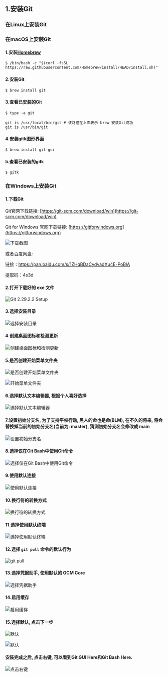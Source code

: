 ## 1.安装Git

### 在Linux上安装Git
### 在macOS上安装Git

#### 1.安装[Homebrew](https://brew.sh)

```
$ /bin/bash -c "$(curl -fsSL https://raw.githubusercontent.com/Homebrew/install/HEAD/install.sh)"
```

#### 2.安装Git

```
$ brew install git
```

#### 3.查看已安装的Git

```
$ type -a git

git is /usr/local/bin/git # 该路径在上面表示 brew 安装Git成功
git is /usr/bin/git
```

#### 4.安装gitk图形界面

```
$ brew install git-gui
```

#### 5.查看已安装的gitk

```
$ gitk
```

### 在Windows上安装Git

#### 1.下载Git

Git官网下载链接: [https://git-scm.com/download/win](https://git-scm.com/download/win)

Git for Windows 官网下载链接: [https://gitforwindows.org](https://gitforwindows.org)

![下载截图](https://user-images.githubusercontent.com/27407218/100713127-c2e5b880-33ee-11eb-8ddb-96ad4b70d808.png)

或者百度网盘:

链接：https://pan.baidu.com/s/1ZHqBDaCydvadXu4E-PoBlA 

提取码：4s3d 

#### 2.打开下载好的 exe 文件

![Git 2.29.2.2 Setup](https://user-images.githubusercontent.com/27407218/100816284-bc078600-3480-11eb-96ba-2efb9410a875.png)


#### 3.选择安装目录

![选择安装目录](https://user-images.githubusercontent.com/27407218/100816699-a5156380-3481-11eb-9bf9-a928b0bb7278.png)

#### 4.创建桌面图标和检测更新

![创建桌面图标和检测更新](https://user-images.githubusercontent.com/27407218/100817295-d8a4bd80-3482-11eb-893e-ed296f374993.png)

#### 5.是否创建开始菜单文件夹

![是否创建开始菜单文件夹](https://user-images.githubusercontent.com/27407218/100819668-9631af80-3487-11eb-8510-d88656388cb3.png)

![开始菜单文件夹](https://user-images.githubusercontent.com/27407218/100830807-76a68100-349f-11eb-894e-2e919a792e44.png)

#### 6.选择默认文本编辑器, 根据个人喜好选择

![选择默认文本编辑器](https://user-images.githubusercontent.com/27407218/100820004-47384a00-3488-11eb-8939-086ade5316a1.png)


#### 7.设置初始分支名, 为了支持平权行动, 黑人的命也是命(BLM), 在不久的将来, 将会替换掉当前的初始分支名(当前为: master), 猜测初始分支名会修改成 main

![设置初始分支名](https://user-images.githubusercontent.com/27407218/100820625-8b781a00-3489-11eb-8bca-53e9bc553b8a.png)


#### 8.选择仅在Git Bash中使用Git命令

![选择仅在Git Bash中使用Git命令](https://user-images.githubusercontent.com/27407218/100821690-db57e080-348b-11eb-8ac1-6df796caf102.png)


#### 9.使用默认连接

![使用默认连接](https://user-images.githubusercontent.com/27407218/100823145-a436fe80-348e-11eb-9f6b-9844e7a0360b.png)

#### 10.换行符的转换方式

![换行符的转换方式](https://user-images.githubusercontent.com/27407218/100823147-a5682b80-348e-11eb-84a7-cc8558eb83e5.png)

#### 11.选择使用默认终端

![选择使用默认终端](https://user-images.githubusercontent.com/27407218/100823155-a8fbb280-348e-11eb-965d-ff52b8af24fa.png)

#### 12.选择 `git pull` 命令的默认行为

![git pull](https://user-images.githubusercontent.com/27407218/100823169-b0bb5700-348e-11eb-98a9-aa5942c4e090.png)

#### 13.选择凭据助手, 使用默认的 GCM Core

![选择凭据助手](https://user-images.githubusercontent.com/27407218/100823176-b3b64780-348e-11eb-8c02-bd7a8aa7414e.png)

#### 14.启用缓存

![启用缓存](https://user-images.githubusercontent.com/27407218/100823183-b6b13800-348e-11eb-94c2-6bdddf10373b.png)

#### 15.选择默认, 点击下一步

![默认](https://user-images.githubusercontent.com/27407218/100823193-badd5580-348e-11eb-9ed7-18a96506d691.png)

![默认](https://user-images.githubusercontent.com/27407218/100823195-bc0e8280-348e-11eb-9a5b-0eeb41f977c6.png)

#### 安装完成之后, 点击右键, 可以看到Git GUI Here和Git Bash Here.

![点击右键](https://user-images.githubusercontent.com/27407218/100824600-6edfe000-3491-11eb-9470-f94654157536.png)
